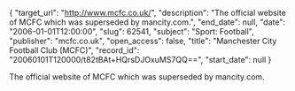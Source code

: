 {
  "target_url": "http://www.mcfc.co.uk/", 
  "description": "The official website of MCFC which was superseded by mancity.com.", 
  "end_date": null, 
  "date": "2006-01-01T12:00:00", 
  "slug": 62541, 
  "subject": "Sport: Football", 
  "publisher": "mcfc.co.uk", 
  "open_access": false, 
  "title": "Manchester City Football Club (MCFC)", 
  "record_id": "20060101T120000/t82tBAt+HQrsDJOxuMS7QQ==", 
  "start_date": null
}

The official website of MCFC which was superseded by mancity.com.